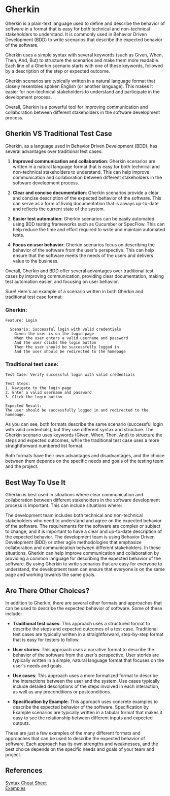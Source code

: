 # Gherkin

Gherkin is a plain-text language used to define and describe the behavior of software in a format that is easy for both
technical and non-technical stakeholders to understand. It is commonly used in Behavior Driven Development (BDD) to
write scenarios that describe the expected behavior of the software.

Gherkin uses a simple syntax with several keywords (such as Given, When, Then, And, But) to structure the scenarios and
make them more readable. Each line of a Gherkin scenario starts with one of these keywords, followed by a description of
the step or expected outcome.

Gherkin scenarios are typically written in a natural language format that closely resembles spoken English (or another
language). This makes it easier for non-technical stakeholders to understand and participate in the development process.

Overall, Gherkin is a powerful tool for improving communication and collaboration between different stakeholders in the
software development process.

## Gherkin VS Traditional Test Case

Gherkin, as a language used in Behavior Driven Development (BDD), has several advantages over traditional test cases:

1. **Improved communication and collaboration**: Gherkin scenarios are written in a natural language format that is easy
   for both technical and non-technical stakeholders to understand. This can help improve communication and
   collaboration between different stakeholders in the software development process.

2. **Clear and concise documentation**: Gherkin scenarios provide a clear and concise description of the expected
   behavior of the software. This can serve as a form of living documentation that is always up-to-date and reflects the
   current state of the system.

3. **Easier test automation**: Gherkin scenarios can be easily automated using BDD testing frameworks such as Cucumber
   or SpecFlow. This can help reduce the time and effort required to write and maintain automated tests.

4. **Focus on user behavior**: Gherkin scenarios focus on describing the behavior of the software from the user's
   perspective. This can help ensure that the software meets the needs of the users and delivers value to the business.

Overall, Gherkin and BDD offer several advantages over traditional test cases by improving communication, providing
clear documentation, making test automation easier, and focusing on user behavior.

Sure! Here's an example of a scenario written in both Gherkin and traditional test case format:

### **Gherkin:**

```gherkin
Feature: Login

  Scenario: Successful login with valid credentials
    Given the user is on the login page
    When the user enters a valid username and password
    And the user clicks the login button
    Then the user should be successfully logged in
    And the user should be redirected to the homepage
```

### **Traditional test case:**

```
Test Case: Verify successful login with valid credentials

Test Steps:
1. Navigate to the login page
2. Enter a valid username and password
3. Click the login button

Expected Result:
The user should be successfully logged in and redirected to the homepage.
```

As you can see, both formats describe the same scenario (successful login with valid credentials), but they use
different syntax and structure. The Gherkin scenario uses keywords (Given, When, Then, And) to structure the steps and
expected outcomes, while the traditional test case uses a more straightforward numbered list format.

Both formats have their own advantages and disadvantages, and the choice between them depends on the specific needs and
goals of the testing team and the project.

## Best Way To Use It

Gherkin is best used in situations where clear communication and collaboration between different stakeholders in the
software development process is important. This can include situations where:

The development team includes both technical and non-technical stakeholders who need to understand and agree on the
expected behavior of the software.
The requirements for the software are complex or subject to change, and it is important to have a clear and up-to-date
description of the expected behavior.
The development team is using Behavior Driven Development (BDD) or other agile methodologies that emphasize
collaboration and communication between different stakeholders.
In these situations, Gherkin can help improve communication and collaboration by providing a common language for
describing the expected behavior of the software. By using Gherkin to write scenarios that are easy for everyone to
understand, the development team can ensure that everyone is on the same page and working towards the same goals.

## Are There Other Choices?

In addition to Gherkin, there are several other formats and approaches that can be used to describe the expected
behavior of software. Some of these include:

- **Traditional test cases**: This approach uses a structured format to describe the steps and expected outcomes of a
  test case. Traditional test cases are typically written in a straightforward, step-by-step format that is easy for
  testers to follow.

- **User stories**: This approach uses a narrative format to describe the behavior of the software from the user's
  perspective. User stories are typically written in a simple, natural language format that focuses on the user's needs
  and goals.

- **Use cases**: This approach uses a more formalized format to describe the interactions between the user and the
  system. Use cases typically include detailed descriptions of the steps involved in each interaction, as well as any
  preconditions or postconditions.

- **Specification by Example**: This approach uses concrete examples to describe the expected behavior of the software.
  Specification by Example scenarios are typically written in a tabular format that makes it easy to see the
  relationship between different inputs and expected outputs.

These are just a few examples of the many different formats and approaches that can be used to describe the expected
behavior of software. Each approach has its own strengths and weaknesses, and the best choice depends on the specific
needs and goals of your team and project.

## References

[Syntax Cheat Sheet](gherkin-cheat-sheet.md)  
[Examples](examples.md)